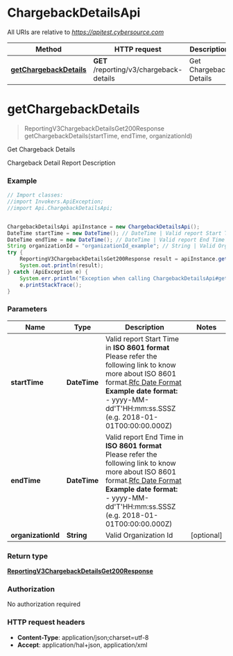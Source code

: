 # ChargebackDetailsApi

All URIs are relative to *https://apitest.cybersource.com*

Method | HTTP request | Description
------------- | ------------- | -------------
[**getChargebackDetails**](ChargebackDetailsApi.md#getChargebackDetails) | **GET** /reporting/v3/chargeback-details | Get Chargeback Details


<a name="getChargebackDetails"></a>
# **getChargebackDetails**
> ReportingV3ChargebackDetailsGet200Response getChargebackDetails(startTime, endTime, organizationId)

Get Chargeback Details

Chargeback Detail Report Description

### Example
```java
// Import classes:
//import Invokers.ApiException;
//import Api.ChargebackDetailsApi;


ChargebackDetailsApi apiInstance = new ChargebackDetailsApi();
DateTime startTime = new DateTime(); // DateTime | Valid report Start Time in **ISO 8601 format** Please refer the following link to know more about ISO 8601 format.[Rfc Date Format](https://xml2rfc.tools.ietf.org/public/rfc/html/rfc3339.html#anchor14)  **Example date format:**   - yyyy-MM-dd'T'HH:mm:ss.SSSZ (e.g. 2018-01-01T00:00:00.000Z) 
DateTime endTime = new DateTime(); // DateTime | Valid report End Time in **ISO 8601 format** Please refer the following link to know more about ISO 8601 format.[Rfc Date Format](https://xml2rfc.tools.ietf.org/public/rfc/html/rfc3339.html#anchor14)  **Example date format:**   - yyyy-MM-dd'T'HH:mm:ss.SSSZ (e.g. 2018-01-01T00:00:00.000Z) 
String organizationId = "organizationId_example"; // String | Valid Organization Id
try {
    ReportingV3ChargebackDetailsGet200Response result = apiInstance.getChargebackDetails(startTime, endTime, organizationId);
    System.out.println(result);
} catch (ApiException e) {
    System.err.println("Exception when calling ChargebackDetailsApi#getChargebackDetails");
    e.printStackTrace();
}
```

### Parameters

Name | Type | Description  | Notes
------------- | ------------- | ------------- | -------------
 **startTime** | **DateTime**| Valid report Start Time in **ISO 8601 format** Please refer the following link to know more about ISO 8601 format.[Rfc Date Format](https://xml2rfc.tools.ietf.org/public/rfc/html/rfc3339.html#anchor14)  **Example date format:**   - yyyy-MM-dd&#39;T&#39;HH:mm:ss.SSSZ (e.g. 2018-01-01T00:00:00.000Z)  |
 **endTime** | **DateTime**| Valid report End Time in **ISO 8601 format** Please refer the following link to know more about ISO 8601 format.[Rfc Date Format](https://xml2rfc.tools.ietf.org/public/rfc/html/rfc3339.html#anchor14)  **Example date format:**   - yyyy-MM-dd&#39;T&#39;HH:mm:ss.SSSZ (e.g. 2018-01-01T00:00:00.000Z)  |
 **organizationId** | **String**| Valid Organization Id | [optional]

### Return type

[**ReportingV3ChargebackDetailsGet200Response**](ReportingV3ChargebackDetailsGet200Response.md)

### Authorization

No authorization required

### HTTP request headers

 - **Content-Type**: application/json;charset=utf-8
 - **Accept**: application/hal+json, application/xml

